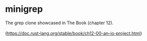 # minigrep
The grep clone showcased in The Book (chapter 12). <br> <br>
(https://doc.rust-lang.org/stable/book/ch12-00-an-io-project.html)
